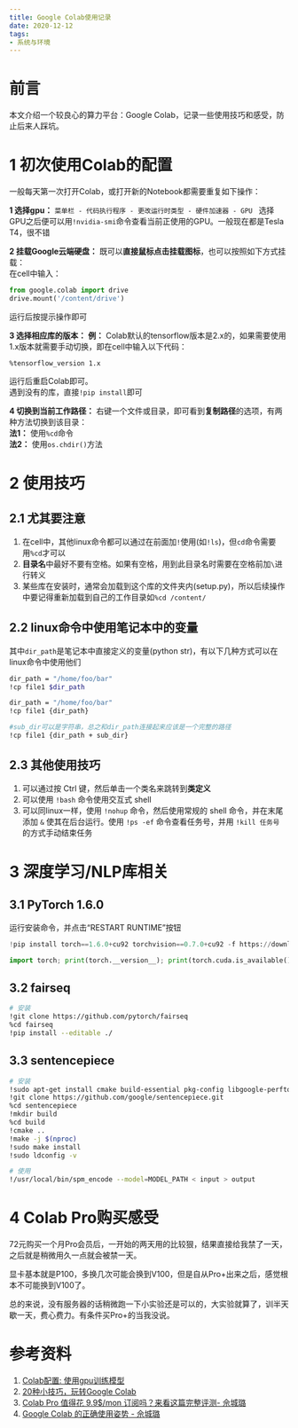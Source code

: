 ```yaml
---
title: Google Colab使用记录
date: 2020-12-12
tags:
- 系统与环境
---
```


# 前言
本文介绍一个较良心的算力平台：Google Colab，记录一些使用技巧和感受，防止后来人踩坑。

# 1 初次使用Colab的配置
一般每天第一次打开Colab，或打开新的Notebook都需要重复如下操作：

**1 选择gpu：**
```菜单栏 - 代码执行程序 - 更改运行时类型 - 硬件加速器 - GPU ```
选择GPU之后便可以用```!nvidia-smi```命令查看当前正使用的GPU。一般现在都是Tesla T4，很不错

**2 挂载Google云端硬盘：**
既可以**直接鼠标点击挂载图标**，也可以按照如下方式挂载：  
在cell中输入：
```python
from google.colab import drive
drive.mount('/content/drive')
```
运行后按提示操作即可

**3 选择相应库的版本：**
**例：** Colab默认的tensorflow版本是2.x的，如果需要使用1.x版本就需要手动切换，即在cell中输入以下代码：  
```
%tensorflow_version 1.x
```
运行后重启Colab即可。  
遇到没有的库，直接```!pip install```即可

**4 切换到当前工作路径：**
右键一个文件或目录，即可看到**复制路径**的选项，有两种方法切换到该目录：  
**法1：** 使用```%cd```命令  
**法2：** 使用```os.chdir()```方法  

# 2 使用技巧
## 2.1 尤其要注意
1. 在cell中，其他linux命令都可以通过在前面加```!```使用(如```!ls```)，但```cd```命令需要用```%cd```才可以
2. **目录名**中最好不要有空格。如果有空格，用到此目录名时需要在空格前加```\```进行转义
3. 某些库在安装时，通常会加载到这个库的文件夹内(setup.py)，所以后续操作中要记得重新加载到自己的工作目录如```%cd /content/```

## 2.2 linux命令中使用笔记本中的变量
其中```dir_path```是笔记本中直接定义的变量(python str)，有以下几种方式可以在linux命令中使用他们
```bash
dir_path = "/home/foo/bar"
!cp file1 $dir_path

dir_path = "/home/foo/bar"
!cp file1 {dir_path}

#sub_dir可以是字符串，总之和dir_path连接起来应该是一个完整的路径
!cp file1 {dir_path + sub_dir} 
```

## 2.3 其他使用技巧
1. 可以通过按 Ctrl 键，然后单击一个类名来跳转到**类定义**
2. 可以使用 ```!bash``` 命令使用交互式 shell
3. 可以同linux一样，使用 ```!nohup``` 命令，然后使用常规的 shell 命令，并在末尾添加 ```&``` 使其在后台运行。使用 ```!ps -ef``` 命令查看任务号，并用 ```!kill 任务号``` 的方式手动结束任务

# 3 深度学习/NLP库相关
## 3.1 PyTorch 1.6.0
运行安装命令，并点击“RESTART RUNTIME”按钮
```python
!pip install torch==1.6.0+cu92 torchvision==0.7.0+cu92 -f https://download.pytorch.org/whl/torch_stable.html

import torch; print(torch.__version__); print(torch.cuda.is_available())
```

## 3.2 fairseq
```bash
# 安装
!git clone https://github.com/pytorch/fairseq
%cd fairseq
!pip install --editable ./
```

## 3.3 sentencepiece
```bash
# 安装
!sudo apt-get install cmake build-essential pkg-config libgoogle-perftools-dev
!git clone https://github.com/google/sentencepiece.git 
%cd sentencepiece
!mkdir build
%cd build
!cmake ..
!make -j $(nproc)
!sudo make install
!sudo ldconfig -v

# 使用
!/usr/local/bin/spm_encode --model=MODEL_PATH < input > output
```

# 4 Colab Pro购买感受
72元购买一个月Pro会员后，一开始的两天用的比较狠，结果直接给我禁了一天，之后就是稍微用久一点就会被禁一天。

显卡基本就是P100，多换几次可能会换到V100，但是自从Pro+出来之后，感觉根本不可能换到V100了。

总的来说，没有服务器的话稍微跑一下小实验还是可以的，大实验就算了，训半天歇一天，费心费力。有条件买Pro+的当我没说。

# 参考资料
1. [Colab配置: 使用gpu训练模型](https://blog.csdn.net/Augurlee/article/details/103019181)
2. [20种小技巧，玩转Google Colab](https://cloud.tencent.com/developer/article/1708477)
3. [Colab Pro 值得花 9.9$/mon 订阅吗？来看这篇完整评测- 佘城璐](https://zhuanlan.zhihu.com/p/145929375)
4. [Google Colab 的正确使用姿势 - 佘城璐](https://zhuanlan.zhihu.com/p/218133131)